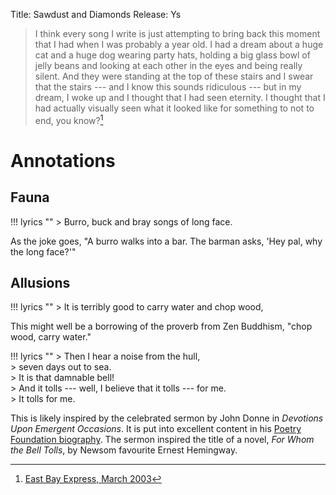 Title: Sawdust and Diamonds
Release: Ys

> I think every song I write is just attempting to bring back this moment that I had when I was probably a year old. I had a dream about a huge cat and a huge dog wearing party hats, holding a big glass bowl of jelly beans and looking at each other in the eyes and being really silent. And they were standing at the top of these stairs and I swear that the stairs --- and I know this sounds ridiculous --- but in my dream, I woke up and I thought that I had seen eternity. I thought that I had actually visually seen what it looked like for something to not to end, you know?[^ebe]

[^ebe]:[East Bay Express, March 2003][ebe]

# Annotations #

## Fauna ##

!!! lyrics ""
	> Burro, buck and bray songs of long face.
	
As the joke goes, "A burro walks into a bar. The barman asks, 'Hey pal, why the long face?'"

## Allusions ##

!!! lyrics ""
	> It is terribly good to carry water and chop wood,

This might well be a borrowing of the proverb from Zen Buddhism, "chop wood, carry water."

!!! lyrics ""
	> Then I hear a noise from the hull,  
	> seven days out to sea.  
	> It is that damnable bell!  
	> And it tolls --- well, I believe that it tolls --- for me.  
	> It tolls for me.
	
This is likely inspired by the celebrated sermon by John Donne in *Devotions Upon Emergent Occasions*. It is put into excellent content in his [Poetry Foundation biography](http://www.poetryfoundation.org/poems-and-poets/poets/detail/john-donne). The sermon inspired the title of a novel, *For Whom the Bell Tolls*, by Newsom favourite Ernest Hemingway.

[ebe]: http://www.eastbayexpress.com/oakland/outer-child/Content?oid=1069605&showFullText=true
